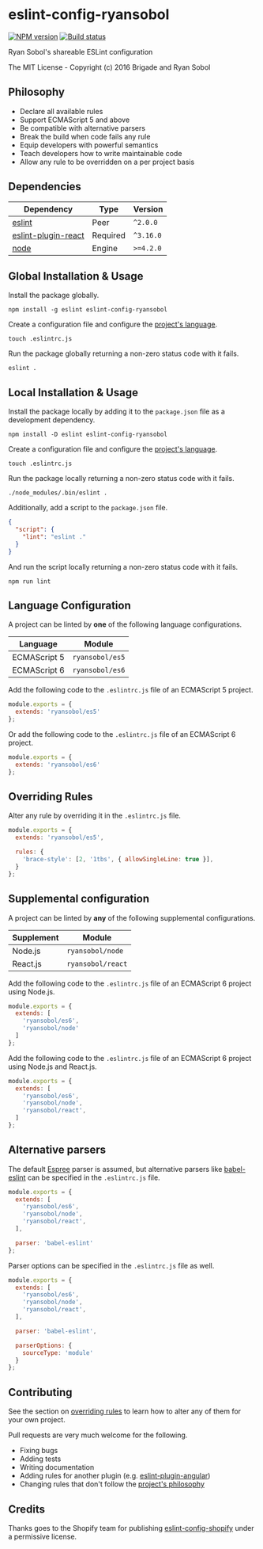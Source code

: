# eslint-config-ryansobol

[![NPM version][ni]][nu]
[![Build status][ti]][tu]

Ryan Sobol's shareable ESLint configuration

The MIT License - Copyright (c) 2016 Brigade and Ryan Sobol

## Philosophy

- Declare all available rules
- Support ECMAScript 5 and above
- Be compatible with alternative parsers
- Break the build when code fails any rule
- Equip developers with powerful semantics
- Teach developers how to write maintainable code
- Allow any rule to be overridden on a per project basis

## Dependencies

| Dependency                   | Type     | Version   |
|------------------------------|----------|-----------|
| [eslint][eslint]             | Peer     | `^2.0.0`  |
| [eslint-plugin-react][react] | Required | `^3.16.0` |
| [node][node]                 | Engine   | `>=4.2.0` |

## Global Installation & Usage

Install the package globally.

```shell
npm install -g eslint eslint-config-ryansobol
```

Create a configuration file and configure the [project's language][language].

```shell
touch .eslintrc.js
```

Run the package globally returning a non-zero status code with it fails.

```shell
eslint .
```

## Local Installation & Usage

Install the package locally by adding it to the `package.json` file as a development dependency.

```shell
npm install -D eslint eslint-config-ryansobol
```

Create a configuration file and configure the [project's language][language].

```shell
touch .eslintrc.js
```

Run the package locally returning a non-zero status code with it fails.

```shell
./node_modules/.bin/eslint .
```

Additionally, add a script to the `package.json` file.

```json
{
  "script": {
    "lint": "eslint ."
  }
}
```

And run the script locally returning a non-zero status code with it fails.

```shell
npm run lint
```

## Language Configuration

A project can be linted by **one** of the following language configurations.

| Language     | Module            |
|--------------|-------------------|
| ECMAScript 5 | `ryansobol/es5`   |
| ECMAScript 6 | `ryansobol/es6`   |

Add the following code to the `.eslintrc.js` file of an ECMAScript 5 project.

```js
module.exports = {
  extends: 'ryansobol/es5'
};
```

Or add the following code to the `.eslintrc.js` file of an ECMAScript 6 project.

```js
module.exports = {
  extends: 'ryansobol/es6'
};
```

## Overriding Rules

Alter any rule by overriding it in the `.eslintrc.js` file.

```js
module.exports = {
  extends: 'ryansobol/es5',

  rules: {
    'brace-style': [2, '1tbs', { allowSingleLine: true }],
  }
};
```

## Supplemental configuration

A project can be linted by **any** of the following supplemental configurations.

| Supplement | Module            |
|------------|-------------------|
| Node.js    | `ryansobol/node`  |
| React.js   | `ryansobol/react` |

Add the following code to the `.eslintrc.js` file of an ECMAScript 6 project using Node.js.

```js
module.exports = {
  extends: [
    'ryansobol/es6',
    'ryansobol/node'
  ]
};
```

Add the following code to the `.eslintrc.js` file of an ECMAScript 6 project using Node.js and React.js.

```js
module.exports = {
  extends: [
    'ryansobol/es6',
    'ryansobol/node',
    'ryansobol/react',
  ]
};
```

## Alternative parsers

The default [Espree][espree] parser is assumed, but alternative parsers like [babel-eslint][babel] can be specified in the `.eslintrc.js` file.

```js
module.exports = {
  extends: [
    'ryansobol/es6',
    'ryansobol/node',
    'ryansobol/react',
  ],

  parser: 'babel-eslint'
};
```

Parser options can be specified in the `.eslintrc.js` file as well.

```js
module.exports = {
  extends: [
    'ryansobol/es6',
    'ryansobol/node',
    'ryansobol/react',
  ],

  parser: 'babel-eslint',

  parserOptions: {
    sourceType: 'module'
  }
};
```

## Contributing

See the section on [overriding rules][overriding] to learn how to alter any of them for your own project.

Pull requests are very much welcome for the following.

- Fixing bugs
- Adding tests
- Writing documentation
- Adding rules for another plugin (e.g. [eslint-plugin-angular][angular])
- Changing rules that don't follow the [project's philosophy][philosophy]

## Credits

Thanks goes to the Shopify team for publishing [eslint-config-shopify][shopify] under a permissive license.

[ni]: https://img.shields.io/npm/v/eslint-config-ryansobol.svg?style=flat-square
[nu]: https://www.npmjs.com/package/eslint-config-ryansobol
[ti]: https://img.shields.io/travis/ryansobol/eslint-config-ryansobol/master.svg?style=flat-square
[tu]: https://travis-ci.org/ryansobol/eslint-config-ryansobol
[angular]: https://github.com/Gillespie59/eslint-plugin-angular
[babel]: https://github.com/babel/babel-eslint
[eslint]: http://eslint.org/
[espree]: https://github.com/eslint/espree
[node]: https://nodejs.org/
[react]: https://github.com/yannickcr/eslint-plugin-react
[shopify]: https://github.com/Shopify/eslint-config-shopify
[language]: #language-configuration
[overriding]: #overriding-rules
[philosophy]: #philosophy
